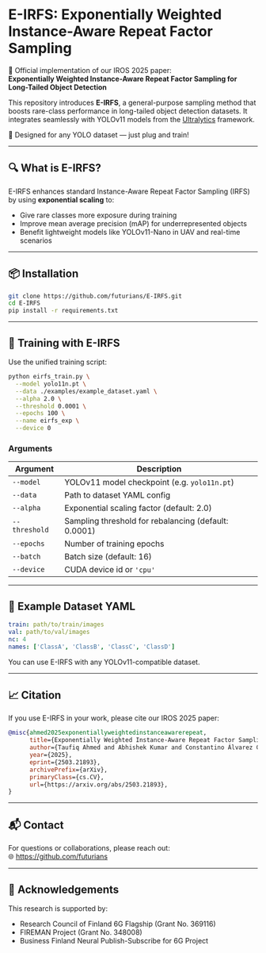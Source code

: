 # E-IRFS: Exponentially Weighted Instance-Aware Repeat Factor Sampling

📌 Official implementation of our IROS 2025 paper:  
**Exponentially Weighted Instance-Aware Repeat Factor Sampling for Long-Tailed Object Detection**

This repository introduces **E-IRFS**, a general-purpose sampling method that boosts rare-class performance in long-tailed object detection datasets. It integrates seamlessly with YOLOv11 models from the [Ultralytics](https://github.com/ultralytics/ultralytics) framework.

🧪 Designed for any YOLO dataset — just plug and train!

---

## 🔍 What is E-IRFS?

E-IRFS enhances standard Instance-Aware Repeat Factor Sampling (IRFS) by using **exponential scaling** to:
- Give rare classes more exposure during training
- Improve mean average precision (mAP) for underrepresented objects
- Benefit lightweight models like YOLOv11-Nano in UAV and real-time scenarios

---

## 📦 Installation

```bash
git clone https://github.com/futurians/E-IRFS.git
cd E-IRFS
pip install -r requirements.txt
```

---

## 🚀 Training with E-IRFS

Use the unified training script:

```bash
python eirfs_train.py \
  --model yolo11n.pt \
  --data ./examples/example_dataset.yaml \
  --alpha 2.0 \
  --threshold 0.0001 \
  --epochs 100 \
  --name eirfs_exp \
  --device 0
```

### Arguments

| Argument     | Description                                      |
|--------------|--------------------------------------------------|
| `--model`    | YOLOv11 model checkpoint (e.g. `yolo11n.pt`)     |
| `--data`     | Path to dataset YAML config                      |
| `--alpha`    | Exponential scaling factor (default: 2.0)        |
| `--threshold`| Sampling threshold for rebalancing (default: 0.0001) |
| `--epochs`   | Number of training epochs                        |
| `--batch`    | Batch size (default: 16)                         |
| `--device`   | CUDA device id or `'cpu'`                        |

---

## 📁 Example Dataset YAML

```yaml
train: path/to/train/images
val: path/to/val/images
nc: 4
names: ['ClassA', 'ClassB', 'ClassC', 'ClassD']
```

You can use E-IRFS with any YOLOv11-compatible dataset.

---

## 📈 Citation

If you use E-IRFS in your work, please cite our IROS 2025 paper:

```bibtex
@misc{ahmed2025exponentiallyweightedinstanceawarerepeat,
      title={Exponentially Weighted Instance-Aware Repeat Factor Sampling for Long-Tailed Object Detection Model Training in Unmanned Aerial Vehicles Surveillance Scenarios}, 
      author={Taufiq Ahmed and Abhishek Kumar and Constantino Álvarez Casado and Anlan Zhang and Tuomo Hänninen and Lauri Loven and Miguel Bordallo López and Sasu Tarkoma},
      year={2025},
      eprint={2503.21893},
      archivePrefix={arXiv},
      primaryClass={cs.CV},
      url={https://arxiv.org/abs/2503.21893}, 
}
```

---

## 📬 Contact
For questions or collaborations, please reach out:    
🌐 https://github.com/futurians

---

## 🧪 Acknowledgements

This research is supported by:
- Research Council of Finland 6G Flagship (Grant No. 369116)
- FIREMAN Project (Grant No. 348008)
- Business Finland Neural Publish-Subscribe for 6G Project

